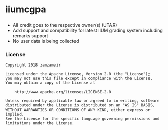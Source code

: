 # iiumcgpa
###
- All credit goes to the respective owner(s) (UTAR)
- Add support and compatibility for latest IIUM grading system
  including remarks support
- No user data is being collected

### License

```
Copyright 2018 zamzameir

Licensed under the Apache License, Version 2.0 (the "License");
you may not use this file except in compliance with the License.
You may obtain a copy of the License at

    http://www.apache.org/licenses/LICENSE-2.0

Unless required by applicable law or agreed to in writing, software
distributed under the License is distributed on an "AS IS" BASIS,
WITHOUT WARRANTIES OR CONDITIONS OF ANY KIND, either express or implied.
See the License for the specific language governing permissions and
limitations under the License.

